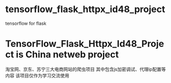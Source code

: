 # tensorflow_flask_httpx_id48_project
tensorflow for flask 
# TensorFlow_Flask_Httpx_Id48_Project is China netweb project
淘宝网、京东、苏宁三大电商网站的爬虫项目
其中包含js加密调试、代理ip配置等内容
该项目仅作为学习交流使用
